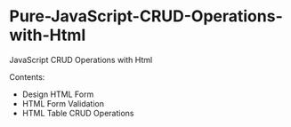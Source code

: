 # Pure-JavaScript-CRUD-Operations-with-Html
JavaScript CRUD Operations with Html
  
Contents: 
- Design HTML Form
- HTML Form Validation
- HTML Table CRUD Operations

